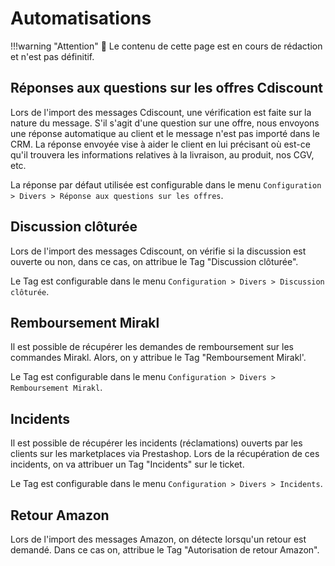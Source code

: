 # Automatisations

!!!warning "Attention"
    🚧 Le contenu de cette page est en cours de rédaction et n'est pas définitif.

## Réponses aux questions sur les offres Cdiscount

Lors de l'import des messages Cdiscount, une vérification est faite sur la nature du message. S'il s'agit d'une question sur une offre, nous envoyons une réponse automatique au client et le message n'est pas importé dans le CRM.
La réponse envoyée vise à aider le client en lui précisant où est-ce qu'il trouvera les informations relatives à la livraison, au produit, nos CGV, etc.

La réponse par défaut utilisée est configurable dans le menu `Configuration > Divers > Réponse aux questions sur les offres`.

## Discussion clôturée

Lors de l'import des messages Cdiscount, on vérifie si la discussion est ouverte ou non, dans ce cas, on attribue le Tag "Discussion clôturée".

Le Tag est configurable dans le menu `Configuration > Divers > Discussion clôturée`.

## Remboursement Mirakl

Il est possible de récupérer les demandes de remboursement sur les commandes Mirakl. Alors, on y attribue le Tag "Remboursement Mirakl'.

Le Tag est configurable dans le menu `Configuration > Divers > Remboursement Mirakl`.

## Incidents

Il est possible de récupérer les incidents (réclamations) ouverts par les clients sur les marketplaces via Prestashop.
Lors de la récupération de ces incidents, on va attribuer un Tag "Incidents" sur le ticket.

Le Tag est configurable dans le menu `Configuration > Divers > Incidents`.

## Retour Amazon

Lors de l'import des messages Amazon, on détecte lorsqu'un retour est demandé. Dans ce cas on, attribue le Tag "Autorisation de retour Amazon".
